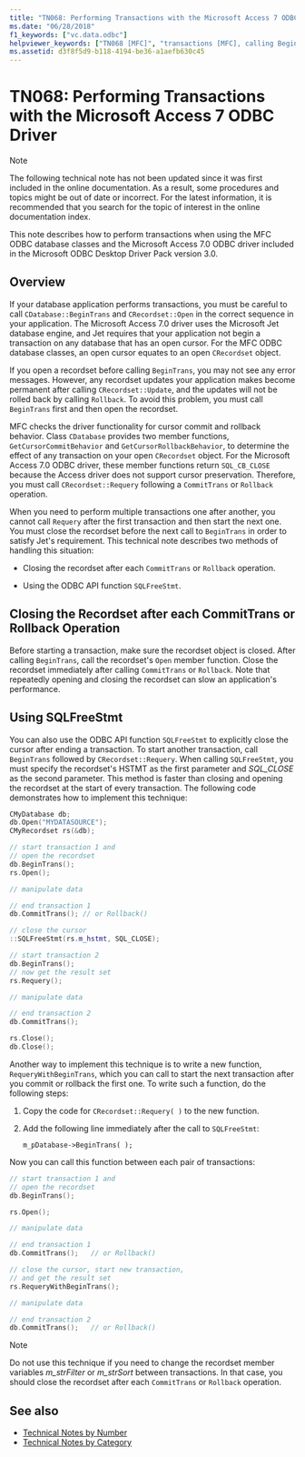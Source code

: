```yaml
---
title: "TN068: Performing Transactions with the Microsoft Access 7 ODBC Driver"
ms.date: "06/28/2018"
f1_keywords: ["vc.data.odbc"]
helpviewer_keywords: ["TN068 [MFC]", "transactions [MFC], calling BeginTrans", "transactions [MFC], Microsoft Access"]
ms.assetid: d3f8f5d9-b118-4194-be36-a1aefb630c45
---
```

# TN068: Performing Transactions with the Microsoft Access 7 ODBC Driver

> [!NOTE]
> The following technical note has not been updated since it was first included in the online documentation. As a result, some procedures and topics might be out of date or incorrect. For the latest information, it is recommended that you search for the topic of interest in the online documentation index.

This note describes how to perform transactions when using the MFC ODBC database classes and the Microsoft Access 7.0 ODBC driver included in the Microsoft ODBC Desktop Driver Pack version 3.0.

## Overview

If your database application performs transactions, you must be careful to call `CDatabase::BeginTrans` and `CRecordset::Open` in the correct sequence in your application. The Microsoft Access 7.0 driver uses the Microsoft Jet database engine, and Jet requires that your application not begin a transaction on any database that has an open cursor. For the MFC ODBC database classes, an open cursor equates to an open `CRecordset` object.

If you open a recordset before calling `BeginTrans`, you may not see any error messages. However, any recordset updates your application makes become permanent after calling `CRecordset::Update`, and the updates will not be rolled back by calling `Rollback`. To avoid this problem, you must call `BeginTrans` first and then open the recordset.

MFC checks the driver functionality for cursor commit and rollback behavior. Class `CDatabase` provides two member functions, `GetCursorCommitBehavior` and `GetCursorRollbackBehavior`, to determine the effect of any transaction on your open `CRecordset` object. For the Microsoft Access 7.0 ODBC driver, these member functions return `SQL_CB_CLOSE` because the Access driver does not support cursor preservation. Therefore, you must call `CRecordset::Requery` following a `CommitTrans` or `Rollback` operation.

When you need to perform multiple transactions one after another, you cannot call `Requery` after the first transaction and then start the next one. You must close the recordset before the next call to `BeginTrans` in order to satisfy Jet's requirement. This technical note describes two methods of handling this situation:

- Closing the recordset after each `CommitTrans` or `Rollback` operation.

- Using the ODBC API function `SQLFreeStmt`.

## Closing the Recordset after each CommitTrans or Rollback Operation

Before starting a transaction, make sure the recordset object is closed. After calling `BeginTrans`, call the recordset's `Open` member function. Close the recordset immediately after calling `CommitTrans` or `Rollback`. Note that repeatedly opening and closing the recordset can slow an application's performance.

## Using SQLFreeStmt

You can also use the ODBC API function `SQLFreeStmt` to explicitly close the cursor after ending a transaction. To start another transaction, call `BeginTrans` followed by `CRecordset::Requery`. When calling `SQLFreeStmt`, you must specify the recordset's HSTMT as the first parameter and *SQL_CLOSE* as the second parameter. This method is faster than closing and opening the recordset at the start of every transaction. The following code demonstrates how to implement this technique:

```cpp
CMyDatabase db;
db.Open("MYDATASOURCE");
CMyRecordset rs(&db);

// start transaction 1 and
// open the recordset
db.BeginTrans();
rs.Open();

// manipulate data

// end transaction 1
db.CommitTrans(); // or Rollback()

// close the cursor
::SQLFreeStmt(rs.m_hstmt, SQL_CLOSE);

// start transaction 2
db.BeginTrans();
// now get the result set
rs.Requery();

// manipulate data

// end transaction 2
db.CommitTrans();

rs.Close();
db.Close();
```

Another way to implement this technique is to write a new function, `RequeryWithBeginTrans`, which you can call to start the next transaction after you commit or rollback the first one. To write such a function, do the following steps:

1. Copy the code for `CRecordset::Requery( )` to the new function.

2. Add the following line immediately after the call to `SQLFreeStmt`:

   `m_pDatabase->BeginTrans( );`

Now you can call this function between each pair of transactions:

```cpp
// start transaction 1 and
// open the recordset
db.BeginTrans();

rs.Open();

// manipulate data

// end transaction 1
db.CommitTrans();   // or Rollback()

// close the cursor, start new transaction,
// and get the result set
rs.RequeryWithBeginTrans();

// manipulate data

// end transaction 2
db.CommitTrans();   // or Rollback()
```

> [!NOTE]
> Do not use this technique if you need to change the recordset member variables *m_strFilter* or *m_strSort* between transactions. In that case, you should close the recordset after each `CommitTrans` or `Rollback` operation.

## See also

- [Technical Notes by Number](../mfc/technical-notes-by-number.md)
- [Technical Notes by Category](../mfc/technical-notes-by-category.md)
